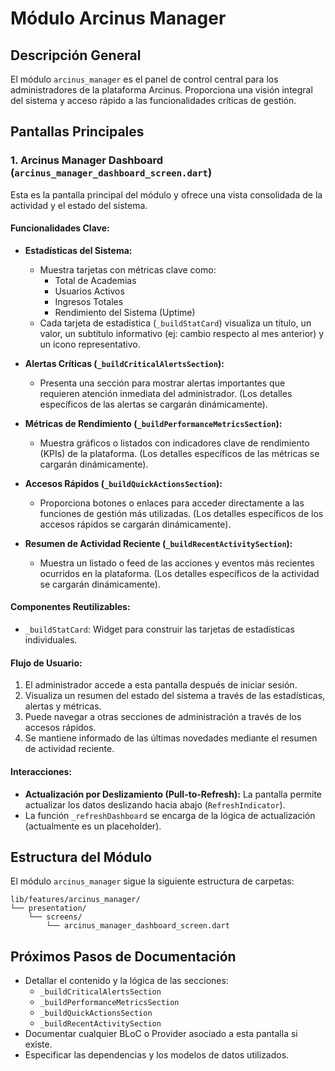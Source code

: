 # Módulo Arcinus Manager

## Descripción General

El módulo `arcinus_manager` es el panel de control central para los administradores de la plataforma Arcinus. Proporciona una visión integral del sistema y acceso rápido a las funcionalidades críticas de gestión.

## Pantallas Principales

### 1. Arcinus Manager Dashboard (`arcinus_manager_dashboard_screen.dart`)

Esta es la pantalla principal del módulo y ofrece una vista consolidada de la actividad y el estado del sistema.

#### Funcionalidades Clave:

*   **Estadísticas del Sistema:**
    *   Muestra tarjetas con métricas clave como:
        *   Total de Academias
        *   Usuarios Activos
        *   Ingresos Totales
        *   Rendimiento del Sistema (Uptime)
    *   Cada tarjeta de estadística (`_buildStatCard`) visualiza un título, un valor, un subtítulo informativo (ej: cambio respecto al mes anterior) y un icono representativo.

*   **Alertas Críticas (`_buildCriticalAlertsSection`):**
    *   Presenta una sección para mostrar alertas importantes que requieren atención inmediata del administrador. (Los detalles específicos de las alertas se cargarán dinámicamente).

*   **Métricas de Rendimiento (`_buildPerformanceMetricsSection`):**
    *   Muestra gráficos o listados con indicadores clave de rendimiento (KPIs) de la plataforma. (Los detalles específicos de las métricas se cargarán dinámicamente).

*   **Accesos Rápidos (`_buildQuickActionsSection`):**
    *   Proporciona botones o enlaces para acceder directamente a las funciones de gestión más utilizadas. (Los detalles específicos de los accesos rápidos se cargarán dinámicamente).

*   **Resumen de Actividad Reciente (`_buildRecentActivitySection`):**
    *   Muestra un listado o feed de las acciones y eventos más recientes ocurridos en la plataforma. (Los detalles específicos de la actividad se cargarán dinámicamente).

#### Componentes Reutilizables:

*   `_buildStatCard`: Widget para construir las tarjetas de estadísticas individuales.

#### Flujo de Usuario:

1.  El administrador accede a esta pantalla después de iniciar sesión.
2.  Visualiza un resumen del estado del sistema a través de las estadísticas, alertas y métricas.
3.  Puede navegar a otras secciones de administración a través de los accesos rápidos.
4.  Se mantiene informado de las últimas novedades mediante el resumen de actividad reciente.

#### Interacciones:

*   **Actualización por Deslizamiento (Pull-to-Refresh):** La pantalla permite actualizar los datos deslizando hacia abajo (`RefreshIndicator`).
*   La función `_refreshDashboard` se encarga de la lógica de actualización (actualmente es un placeholder).

## Estructura del Módulo

El módulo `arcinus_manager` sigue la siguiente estructura de carpetas:

```
lib/features/arcinus_manager/
└── presentation/
    └── screens/
        └── arcinus_manager_dashboard_screen.dart
```

## Próximos Pasos de Documentación

*   Detallar el contenido y la lógica de las secciones:
    *   `_buildCriticalAlertsSection`
    *   `_buildPerformanceMetricsSection`
    *   `_buildQuickActionsSection`
    *   `_buildRecentActivitySection`
*   Documentar cualquier BLoC o Provider asociado a esta pantalla si existe.
*   Especificar las dependencias y los modelos de datos utilizados. 